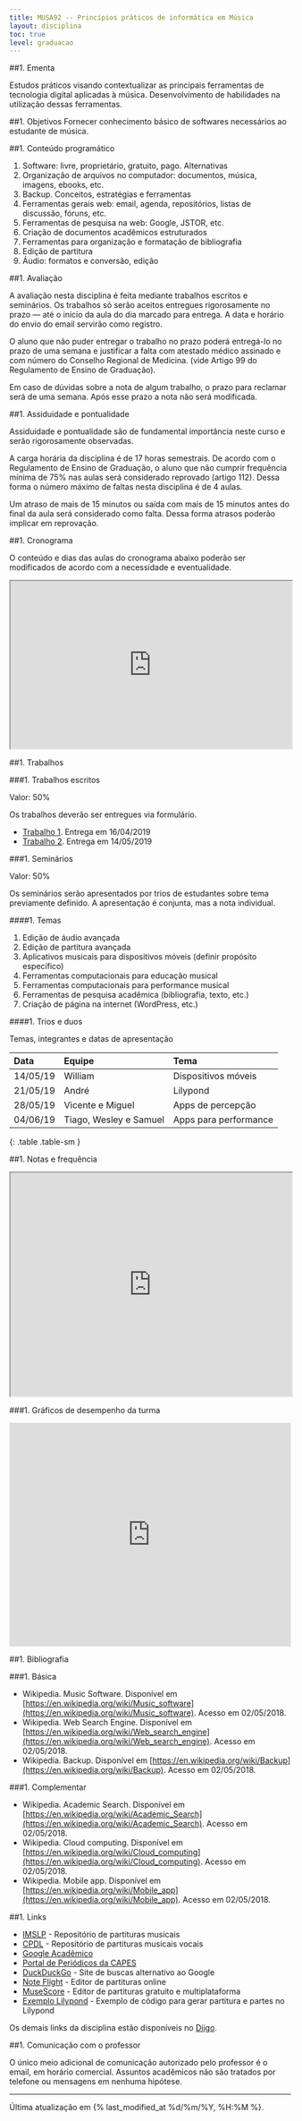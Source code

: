 ```yaml
---
title: MUSA92 -- Princípios práticos de informática em Música
layout: disciplina
toc: true
level: graduacao
---
```


##1. Ementa

Estudos práticos visando contextualizar as principais ferramentas de
tecnologia digital aplicadas à música. Desenvolvimento de habilidades
na utilização dessas ferramentas.

##1. Objetivos
Fornecer conhecimento básico de softwares necessários ao estudante de
música.

##1. Conteúdo programático

  1. Software: livre, proprietário, gratuito, pago. Alternativas
  2. Organização de arquivos no computador: documentos, música,
     imagens, ebooks, etc.
  3. Backup. Conceitos, estratégias e ferramentas
  4. Ferramentas gerais web: email, agenda, repositórios, listas de
     discussão, fóruns, etc.
  5. Ferramentas de pesquisa na web: Google, JSTOR, etc.
  6. Criação de documentos acadêmicos estruturados
  7. Ferramentas para organização e formatação de bibliografia
  8. Edição de partitura
  9. Áudio: formatos e conversão, edição

##1. Avaliação

A avaliação nesta disciplina é feita mediante trabalhos escritos e
seminários. Os trabalhos só serão aceitos entregues rigorosamente no
prazo — até o início da aula do dia marcado para entrega. A data e
horário do envio do email servirão como registro.

O aluno que não puder entregar o trabalho no prazo poderá entregá-lo
no prazo de uma semana e justificar a falta com atestado médico
assinado e com número do Conselho Regional de Medicina. (vide Artigo
99 do Regulamento de Ensino de Graduação).

Em caso de dúvidas sobre a nota de algum trabalho, o prazo para
reclamar será de uma semana. Após esse prazo a nota não será
modificada.

##1. Assiduidade e pontualidade

Assiduidade e pontualidade são de fundamental importância neste curso
e serão rigorosamente observadas.

A carga horária da disciplina é de 17 horas semestrais. De acordo com
o Regulamento de Ensino de Graduação, o aluno que não cumprir
frequência mínima de 75% nas aulas será considerado reprovado (artigo
112). Dessa forma o número máximo de faltas nesta disciplina é de 4
aulas.

Um atraso de mais de 15 minutos ou saída com mais de 15 minutos antes
do final da aula será considerado como falta. Dessa forma atrasos
poderão implicar em reprovação.

##1. Cronograma

O conteúdo e dias das aulas do cronograma abaixo poderão ser
modificados de acordo com a necessidade e eventualidade.

<iframe
src="https://docs.google.com/spreadsheets/d/e/2PACX-1vQzXclx-R5qRpq_u3HwDIP-xRpUs32IeA0hued0P5UcErSJs5L1lzLnXkvVcQieWONEQ392GHbHyM6V/pubhtml?gid=924153734&amp;single=true&amp;widget=true&amp;headers=false"
width="100%" height="300"></iframe>

##1. Trabalhos

###1. Trabalhos escritos

Valor: 50%

Os trabalhos deverão ser entregues via formulário.
  
<!--
  * [Trabalho 1](https://form.jotformz.com/80873765884677). Entrega em
    25/09/2018
  * [Trabalho 2](https://form.jotformz.com/80873206684665). Entrega em
23/10/2018 -->

  * [Trabalho 1](https://form.jotformz.com/80873765884677). Entrega em
    16/04/2019
  * [Trabalho 2](https://form.jotformz.com/80873206684665). Entrega em
    14/05/2019

###1. Seminários

Valor: 50%

Os seminários serão apresentados por trios de estudantes sobre tema
previamente definido. A apresentação é conjunta, mas a nota
individual.

####1. Temas

  1. Edição de áudio avançada
  2. Edição de partitura avançada
  3. Aplicativos musicais para dispositivos móveis (definir propósito
     específico)
  4. Ferramentas computacionais para educação musical
  5. Ferramentas computacionais para performance musical
  6. Ferramentas de pesquisa acadêmica (bibliografia, texto, etc.)
  7. Criação de página na internet (WordPress, etc.)

####1. Trios e duos

Temas, integrantes e datas de apresentação

| Data     | Equipe                 | Tema                  |
|:---------|:-----------------------|:----------------------|
| 14/05/19 | William                | Dispositivos móveis   |
| 21/05/19 | André                  | Lilypond              |
| 28/05/19 | Vicente e Miguel       | Apps de percepção     |
| 04/06/19 | Tiago, Wesley e Samuel | Apps para performance |
{: .table .table-sm }

##1. Notas e frequência

<iframe
src="https://docs.google.com/spreadsheets/d/e/2PACX-1vQs-fgYyBiRz2ZoTPhGevkW7WRFrIEfwZtdsJ55nDu_eqOHiGL8rCkYsMtuEqJKOKaTHcyQ0bSiVXoN/pubhtml?gid=1244464699&amp;single=true&amp;widget=true&amp;headers=false"
width="100%" height="400"></iframe>

###1. Gráficos de desempenho da turma

<iframe
src="https://docs.google.com/spreadsheets/d/e/2PACX-1vQs-fgYyBiRz2ZoTPhGevkW7WRFrIEfwZtdsJ55nDu_eqOHiGL8rCkYsMtuEqJKOKaTHcyQ0bSiVXoN/pubchart?oid=1269582914&amp;format=interactive"
width="100%" height="400" frameborder="0" scrolling="no"
seamless=""></iframe>

##1. Bibliografia

###1. Básica

- Wikipedia. Music Software. Disponível em
  [https://en.wikipedia.org/wiki/Music_software](https://en.wikipedia.org/wiki/Music_software). Acesso
  em 02/05/2018.
- Wikipedia. Web Search Engine. Disponível em
  [https://en.wikipedia.org/wiki/Web_search_engine](https://en.wikipedia.org/wiki/Web_search_engine). Acesso
  em 02/05/2018.
- Wikipedia. Backup. Disponível em
  [https://en.wikipedia.org/wiki/Backup](https://en.wikipedia.org/wiki/Backup). Acesso
  em 02/05/2018.

###1. Complementar

- Wikipedia. Academic Search. Disponível em
  [https://en.wikipedia.org/wiki/Academic_Search](https://en.wikipedia.org/wiki/Academic_Search). Acesso
  em 02/05/2018.
- Wikipedia. Cloud computing. Disponível em
  [https://en.wikipedia.org/wiki/Cloud_computing](https://en.wikipedia.org/wiki/Cloud_computing). Acesso
  em 02/05/2018.
- Wikipedia. Mobile app. Disponível em
  [https://en.wikipedia.org/wiki/Mobile_app](https://en.wikipedia.org/wiki/Mobile_app). Acesso
  em 02/05/2018.


##1. Links

- [IMSLP](http://imslp.org/) - Repositório de partituras musicais
- [CPDL](http://cpdl.org/) - Repositório de partituras musicais vocais
- [Google Acadêmico](https://scholar.google.com.br/)
- [Portal de Periódicos da CAPES](http://www.periodicos.capes.gov.br/)
- [DuckDuckGo](http://duckduckgo.com/) - Site de buscas alternativo ao
  Google
- [Note Flight](https://www.noteflight.com/home) - Editor de
  partituras online
- [MuseScore](https://musescore.org/) - Editor de partituras gratuito
  e multiplataforma
- [Exemplo Lilypond](http://lilybin.com/plkhuu/1) - Exemplo de código
  para gerar partitura e partes no Lilypond

Os demais links da disciplina estão disponíveis no <a title="Links da
disciplina MUSA92"
href="http://www.diigo.com/list/msampaio/ferramentas-computacionais"
target="_blank" rel="noopener noreferrer">Diigo</a>.

##1. Comunicação com o professor

O único meio adicional de comunicação autorizado pelo professor é o
email, em horário comercial. Assuntos acadêmicos não são tratados por
telefone ou mensagens em nenhuma hipótese.

<hr>

Última atualização em {% last_modified_at %d/%m/%Y, %H:%M %}.
